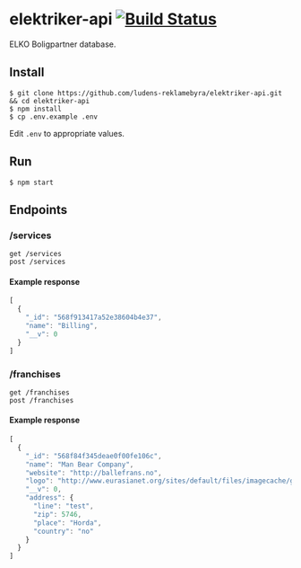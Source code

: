 # elektriker-api [![Build Status](https://travis-ci.org/ludens-reklamebyra/elektriker-api.svg?branch=dev)](https://travis-ci.org/ludens-reklamebyra/elektriker-api)
ELKO Boligpartner database.

## Install
```
$ git clone https://github.com/ludens-reklamebyra/elektriker-api.git && cd elektriker-api
$ npm install
$ cp .env.example .env
```
Edit `.env` to appropriate values.

## Run
```
$ npm start
```

## Endpoints
### /services
```
get /services
post /services
```
#### Example response
```javascript
[
  {
    "_id": "568f913417a52e38604b4e37",
    "name": "Billing",
    "__v": 0
  }
]
```

### /franchises
```
get /franchises
post /franchises
```
#### Example response
```javascript
[
  {
    "_id": "568f84f345deae0f00fe106c",
    "name": "Man Bear Company",
    "website": "http://ballefrans.no",
    "logo": "http://www.eurasianet.org/sites/default/files/imagecache/galleria_fullscreen/Trilling-0845.jpg",
    "__v": 0,
    "address": {
      "line": "test",
      "zip": 5746,
      "place": "Horda",
      "country": "no"
    }
  }
]
```
